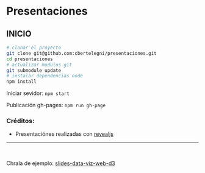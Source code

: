 # Presentaciones


## INICIO


```bash
# clonar el proyecto
git clone git@github.com:cbertelegni/presentaciones.git
cd presentaciones
# actualizar modulos git
git submodule update
# instalar dependencias node
npm install
```

Iniciar sevidor: `npm start` 


Publicación gh-pages: `npm run gh-page` 




### Créditos: 

* Presentaciónes realizadas con [revealjs](https://github.com/hakimel/reveal.js)


<hr>
<br>

Chrala de ejemplo: [slides-data-viz-web-d3](https://github.com/ptamarit/slides-data-viz-web-d3/blob/master/src/template/index.html)